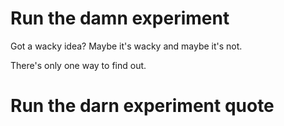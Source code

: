 # Run the damn experiment

Got a wacky idea? Maybe it's wacky and maybe it's not.

There's only one way to find out.

# Run the darn experiment quote

